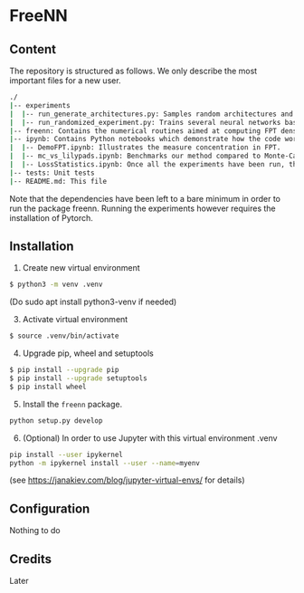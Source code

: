 # FreeNN

## Content

The repository is structured as follows. We only describe the most important files for a new user.
```bash
./
|-- experiments
|  |-- run_generate_architectures.py: Samples random architectures and compute FPT metrics.
|  |-- run_randomized_experiment.py: Trains several neural networks based on architectures described in json files.
|-- freenn: Contains the numerical routines aimed at computing FPT densities.
|-- ipynb: Contains Python notebooks which demonstrate how the code works
|  |-- DemoFPT.ipynb: Illustrates the measure concentration in FPT.
|  |-- mc_vs_lilypads.ipynb: Benchmarks our method compared to Monte-Carlo sampling. Used to generate the figure of Section 5.
|  |-- LossStatistics.ipynb: Once all the experiments have been run, this notebook computes correlation statistics and gives a scatter plot.
|-- tests: Unit tests
|-- README.md: This file
```

Note that the dependencies have been left to a bare minimum in order to run the package freenn. Running the experiments however requires the installation of Pytorch.

## Installation

1. Create new virtual environment

```bash
$ python3 -m venv .venv
```

(Do
sudo apt install python3-venv
if needed)

3. Activate virtual environment

```bash
$ source .venv/bin/activate
```

4. Upgrade pip, wheel and setuptools 

```bash
$ pip install --upgrade pip
$ pip install --upgrade setuptools
$ pip install wheel
```

5. Install the `freenn` package.

```bash
python setup.py develop
```

6. (Optional) In order to use Jupyter with this virtual environment .venv
```bash
pip install --user ipykernel
python -m ipykernel install --user --name=myenv
```
(see https://janakiev.com/blog/jupyter-virtual-envs/ for details)

## Configuration
Nothing to do

## Credits
Later